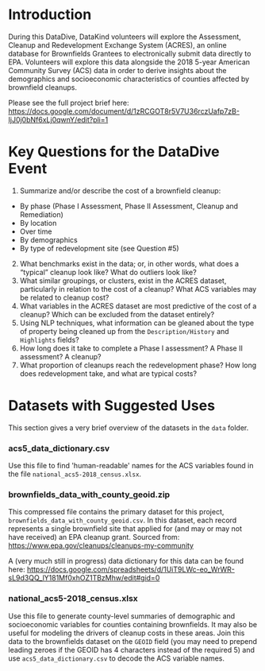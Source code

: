 # Introduction 
During this DataDive, DataKind volunteers will explore the Assessment, Cleanup and Redevelopment Exchange System (ACRES), an online database for Brownfields Grantees to electronically submit data directly to EPA. Volunteers will explore this data alongside the 2018 5-year American Community Survey (ACS) data in order to derive insights about the demographics and socioeconomic characteristics of counties affected by brownfield cleanups.

Please see the full project brief here: https://docs.google.com/document/d/1zRCGOT8r5V7U36rczUafp7zB-IjJ0j0bNf6xLj0qwnY/edit?pli=1

# Key Questions for the DataDive Event
1. Summarize and/or describe the cost of a brownfield cleanup:
  - By phase (Phase I Assessment, Phase II Assessment, Cleanup and Remediation)
  - By location
  - Over time
  - By demographics
  - By type of redevelopment site (see Question #5)
2. What benchmarks exist in the data; or, in other words, what does a “typical” cleanup look like? What do outliers look like?
3. What similar groupings, or clusters, exist in the ACRES dataset, particularly in relation to the cost of a cleanup? What ACS variables may be related to cleanup cost?
4. What variables in the ACRES dataset are most predictive of the cost of a cleanup? Which can be excluded from the dataset entirely?
5. Using NLP techniques, what information can be gleaned about the type of property being cleaned up from the `Description/History` and `Highlights` fields?
6. How long does it take to complete a Phase I assessment? A Phase II assessment? A cleanup?
7. What proportion of cleanups reach the redevelopment phase? How long does redevelopment take, and what are typical costs?

# Datasets with Suggested Uses
This section gives a very brief overview of the datasets in the `data` folder.

### acs5_data_dictionary.csv
Use this file to find 'human-readable' names for the ACS variables found in the file `national_acs5-2018_census.xlsx`.

### brownfields_data_with_county_geoid.zip
This compressed file contains the primary dataset for this project, `brownfields_data_with_county_geoid.csv`. In this dataset, each record represents a single brownfield site that applied for (and may or may not have received) an EPA cleanup grant. Sourced from: https://www.epa.gov/cleanups/cleanups-my-community

A (very much still in progress) data dictionary for this data can be found here: https://docs.google.com/spreadsheets/d/1UiT9LWc-eo_WrWR-sL9d3QQ_lY181Mf0xhOZ1TBzMhw/edit#gid=0

### national_acs5-2018_census.xlsx
Use this file to generate county-level summaries of demographic and socioeconomic variables for counties containing brownfields. It may also be useful for modeling the drivers of cleanup costs in these areas. Join this data to the brownfields dataset on the `GEOID` field (you may need to prepend leading zeroes if the GEOID has 4 characters instead of the required 5) and use `acs5_data_dictionary.csv` to decode the ACS variable names.
